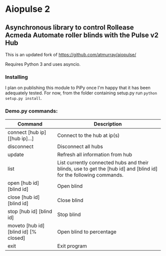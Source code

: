 # Aiopulse 2

## Asynchronous library to control Rollease Acmeda Automate roller blinds with the Pulse v2 Hub

This is an updated fork of https://github.com/atmurray/aiopulse/

Requires Python 3 and uses asyncio.

### Installing
I plan on publishing this module to PiPy once I'm happy that it has been adequately tested.
For now, from the folder containing setup.py run `python setup.py install`.

### Demo.py commands:
| Command                               | Description               |
|---------------------------------------|---------------------------|
|connect [hub ip] [[hub ip]...]         | Connect to the hub at ip(s) |
|disconnect                             | Disconnect all hubs|
|update                                 | Refresh all information from hub|
|list                                   | List currently connected hubs and their blinds, use to get the [hub id] and [blind id] for the following commands.|
|open [hub id] [blind id]               | Open blind|
|close [hub id] [blind id]              | Close blind|
|stop [hub id] [blind id]               | Stop blind|
|moveto [hub id] [blind id] [% closed]  | Open blind to percentage|
|exit                                   | Exit program|
